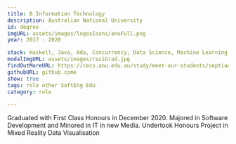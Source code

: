 ```yaml
---
title: B Information Technology 
description: Australian National University 
id: degree
imgURL: assets/images/logosIcons/anuFull.png 
year: 2017 - 2020

stack: Haskell, Java, Ada, Concurrency, Data Science, Machine Learning, Project Management, Agile, Systems Engineering
modalImgURL: assets/images/raziGrad.jpg
findOutMoreURL: https://cecs.anu.edu.au/study/meet-our-students/septian-razi
githubURL: github.come
show: true
tags: role other SoftEng Edu
category: role

---
```

Graduated with First Class Honours in December 2020. 
Majored in Software Development and Minored in IT in new Media.
Undertook Honours Project in Mixed Reality Data Visualisation